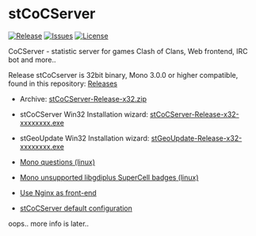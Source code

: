 # stCoCServer
[![Release](https://img.shields.io/github/release/PetersSharp/stCoCServer.svg?style=flat)](https://github.com/PetersSharp/stCoCServer/releases/latest)
[![Issues](https://img.shields.io/github/issues/PetersSharp/stCoCServer.svg?style=flat)](https://github.com/PetersSharp/stCoCServer/issues)
[![License](http://img.shields.io/:license-mit-blue.svg)](https://github.com/PetersSharp/stCoCServer/blob/master/LICENSE)

CoCServer - statistic server for games Clash of Clans, Web frontend,  IRC bot and more..

 
 Release stCoCserver is 32bit binary, Mono 3.0.0 or higher compatible,
 found in this repository: [Releases](https://github.com/PetersSharp/stCoCServer/releases)

* Archive: [stCoCServer-Release-x32.zip](https://github.com/PetersSharp/stCoCServer/releases/download/1.0.1.1/stCoCServer-Release-x32.zip)
* stCoCServer Win32 Installation wizard: [stCoCServer-Release-x32-xxxxxxxx.exe](https://github.com/PetersSharp/stCoCServer/releases/download/1.0.1.1/stCoCServer-Setup-x32-20170119233728.exe)
* stGeoUpdate Win32 Installation wizard: [stGeoUpdate-Release-x32-xxxxxxxx.exe](https://github.com/PetersSharp/stCoCServer/releases/download/1.0.1.1/stGeoUpdate-Setup-x32-20170119233732.exe)

* [Mono questions (linux)](https://github.com/PetersSharp/stCoCServer/wiki/Mono-questions-(linux))
* [Mono unsupported libgdiplus SuperCell badges (linux)](https://github.com/PetersSharp/stCoCServer/wiki/Unsupported-libgdiplus-SuperCell-badges-image-(Mono-*nix))
* [Use Nginx as front-end](https://github.com/PetersSharp/stCoCServer/wiki/Use-Nginx-as-front-end)
* [stCoCServer default configuration](https://github.com/PetersSharp/stCoCServer/wiki/stCoCServer-default-configuration)

 oops.. more info is later..

